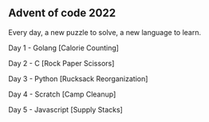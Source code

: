 ## Advent of code 2022
Every day, a new puzzle to solve, a new language to learn. 

Day 1 - Golang [Calorie Counting]

Day 2 - C [Rock Paper Scissors]

Day 3 - Python [Rucksack Reorganization]

Day 4 - Scratch [Camp Cleanup]

Day 5 - Javascript [Supply Stacks]